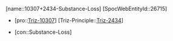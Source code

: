 ﻿---
type: TrizContradiction
aliases:
- 10307+2434-Substance-Loss
license: CC BY-SA 4.0
copyright: https://github.com/SpocWeb
IsDeleted: false
IsReadOnly: false
Confidential: public
tags: 
- Triz/Contradiction
---
[name::10307+2434-Substance-Loss]
[SpocWebEntityId::26715]
+ [pro::[Triz-10307](Triz-10307)]
[Triz-Principle::[Triz-2434](Triz-2434)]
- [con::Substance-Loss]

